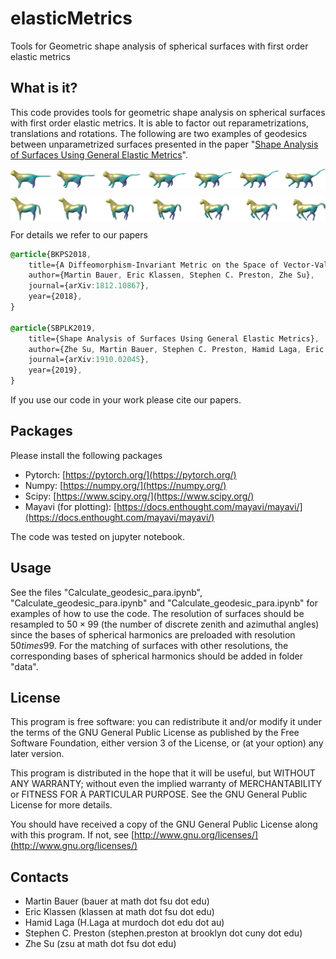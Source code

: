 # elasticMetrics

Tools for Geometric shape analysis of spherical surfaces with first order elastic metrics

## What is it?

This code provides tools for geometric shape analysis on spherical surfaces with first order elastic metrics. 
It is able to factor out reparametrizations, translations and rotations. The following are two examples of geodesics between unparametrized surfaces presented in the paper "[Shape Analysis of Surfaces Using General Elastic Metrics](https://arxiv.org/abs/1910.02045)".

<img align="left" src="https://github.com/zhesu1/Figures/raw/master/registeredcat12_geo_unpara_1_1_-1_0_deg7_degv7_T13.png" width="800"><br clear="both"/> 

<img align="left" src="https://github.com/zhesu1/Figures/raw/master/registeredhorse02_geo_unpara_1_1_-1_0_deg7_degv7_T13.png" width="790"><br clear="both"/>

For details we refer to our papers

```css
@article{BKPS2018,
    title={A Diffeomorphism-Invariant Metric on the Space of Vector-Valued One-Forms}, 
    author={Martin Bauer, Eric Klassen, Stephen C. Preston, Zhe Su},
    journal={arXiv:1812.10867},
    year={2018},  
}

@article{SBPLK2019, 
    title={Shape Analysis of Surfaces Using General Elastic Metrics},
    author={Zhe Su, Martin Bauer, Stephen C. Preston, Hamid Laga, Eric Klassen},
    journal={arXiv:1910.02045},
    year={2019},  
}
```

If you use our code in your work please cite our papers.

## Packages

Please install the following packages

* Pytorch: [https://pytorch.org/](https://pytorch.org/)
* Numpy: [https://numpy.org/](https://numpy.org/)
* Scipy: [https://www.scipy.org/](https://www.scipy.org/)
* Mayavi (for plotting): [https://docs.enthought.com/mayavi/mayavi/](https://docs.enthought.com/mayavi/mayavi/)

The code was tested on jupyter notebook.

## Usage

See the files "Calculate_geodesic_para.ipynb", "Calculate_geodesic_para.ipynb" and "Calculate_geodesic_para.ipynb" for examples of how to use the code. The resolution of surfaces should be resampled to $50\times99$ (the number of discrete zenith and azimuthal angles) since the bases of spherical harmonics are preloaded with resolution $50times99$. For the matching of surfaces with other resolutions, the corresponding bases of spherical harmonics should be added in folder "data".

## License

This program is free software: you can redistribute it and/or modify it under the terms of the GNU General Public License as published by the Free Software Foundation, either version 3 of the License, or (at your option) any later version.

This program is distributed in the hope that it will be useful, but WITHOUT ANY WARRANTY; without even the implied warranty of MERCHANTABILITY or FITNESS FOR A PARTICULAR PURPOSE. See the GNU General Public License for more details.

You should have received a copy of the GNU General Public License along with this program. If not, see [http://www.gnu.org/licenses/](http://www.gnu.org/licenses/)

## Contacts

* Martin Bauer (bauer at math dot fsu dot edu)
* Eric Klassen (klassen at math dot fsu dot edu)
* Hamid Laga (H.Laga at murdoch dot edu dot au)
* Stephen C. Preston (stephen.preston at brooklyn dot cuny dot edu) 
* Zhe Su (zsu at math dot fsu dot edu)

